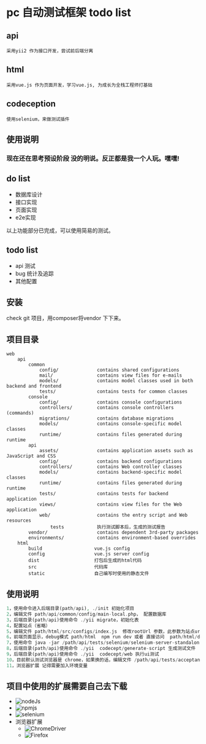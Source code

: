 # pc 自动测试框架 todo list
## api 
    采用yii2 作为接口开发，尝试前后端分离
## html 
    采用vue.js 作为页面开发，学习vue.js, 为成长为全栈工程师打基础
## codeception 
    使用selenium，来做测试插件
## 使用说明
### 现在还在思考预设阶段 没的明说。反正都是我一个人玩。嘿嘿!

## do list
- 数据库设计
- 接口实现
- 页面实现
- e2e实现

以上功能部分已完成，可以使用简易的测试。
## todo list
- api 测试
- bug 统计及追踪
- 其他配置
## 安装
check git 项目，用composer将vendor 下下来。

## 项目目录
```
web
    api
        common
            config/              contains shared configurations
            mail/                contains view files for e-mails
            models/              contains model classes used in both backend and frontend
            tests/               contains tests for common classes    
        console
            config/              contains console configurations
            controllers/         contains console controllers (commands)
            migrations/          contains database migrations
            models/              contains console-specific model classes
            runtime/             contains files generated during runtime
        api
            assets/              contains application assets such as JavaScript and CSS
            config/              contains backend configurations
            controllers/         contains Web controller classes
            models/              contains backend-specific model classes
            runtime/             contains files generated during runtime
            tests/               contains tests for backend application    
            views/               contains view files for the Web application
            web/                 contains the entry script and Web resources
                tests            执行测试脚本后，生成的测试报告
        vendor/                  contains dependent 3rd-party packages
        environments/            contains environment-based overrides
    html
        build                   vue.js config
        config                  vue.js server config
        dist                    打包后生成的html代码
        src                     代码库
        static                  自己编写时使用的静态文件
```

## 使用说明
```php
1，使用命令进入后端目录(path/api), ./init 初始化项目
2，编辑文件 path/api/common/config/main-local.php， 配置数据库
3，后端目录(path/api)使用命令 ./yii migrate，初始化表
4，配置站点（省略）
5，编辑文件 path/html/src/configs/index.js  修改rootUrl 参数，此参数为站点uri
6，前端页面显示，debug模式 path/html  npm run dev 或者 直接访问  path/html/dist
7，使用命令 java -jar /path/api/tests/selenium/selenium-server-standalone-3.x.x.jar 开启selenium服务
8，后端目录(path/api)使用命令 ./yii  codecept/generate-script 生成测试文件
9，后端目录(path/api)使用命令 ./yii  codecept/web 执行ui测试
10，目前默认测试浏览器是 chrome，如果换的话，编辑文件 /path/api/tests/acceptance.suite.yml 修改 browser 参数就行
11，浏览器扩展 记得需要加入环境变量
```
## 项目中使用的扩展需要自己去下载
- ![nodeJs]( https://nodejs.org/en/)
- ![npmjs]( https://www.npmjs.com/)
- ![selenium]( http://docs.seleniumhq.org/download )
- 浏览器扩展
  - ![ChromeDriver]( https://github.com/SeleniumHQ/selenium/wiki/ChromeDriver)
  - ![Firefox]( https://github.com/mozilla/geckodriver)


